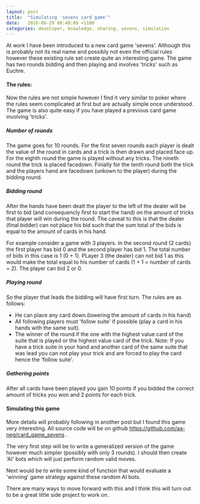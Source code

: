 ```yaml
---
layout: post
title:  "Simulating 'sevens card game'"
date:   2016-08-29 08:40:09 +1100
categories: developer, knowledge, sharing, sevens, simulation
---
```


At work I have been introduced to a new card game 'sevens'. Although this is probably not its real name and possibly not even the official rules however these existing rule set create quite an interesting game. The game has two rounds bidding and then playing and involves 'tricks' such as Euchre.

<h4>The rules:</h4>

Now the rules are not simple however I find it very similar to poker where the rules seem complicated at first but are actually simple once understood. The game is also quite easy if you have played a previous card game involving 'tricks'.

<h5>Number of rounds</h5>

The game goes for 10 rounds. For the first seven rounds each player is dealt the value of the round in cards and a trick is then drawn and placed face up. For the eighth round the game is played without any tricks. The nineth round the trick is placed facedown. Finially for the tenth round both the trick and the players hand are facedown (unkown to the player) during the bidding round.

<h5>Bidding round</h5>
After the hands have been dealt the player to the left of the dealer will be first to bid (and consequencly first to start the hand) on the amount of tricks that player will win during the round. The caveat to this is that the dealer (final bidder) can not place his bid such that the sum total of the bids is equal to the amount of cards in his hand.

For example consider a game with 3 players. In the second round (2 cards) the first player has bid 0 and the second player has bid 1. The total number of bids in this case is 1 (0 + 1). PLayer 3 (the dealer) can not bid 1 as this would make the total equal to his number of cards (1 + 1 = number of cards = 2). The player can bid 2 or 0.

<h5>Playing round</h5>
So the player that leads the bidding will have first turn. The rules are as follows:

* He can place any card down.(lowering the amount of cards in his hand)
* All following players must 'follow suite' if possible (play a card in his hands with the same suit). 
* The winner of the round if the one with the highest value card of the suite that is played or the highest value card of the trick. 
Note: If you have a trick suite in your hand and another card of the same suite that was lead you can not play your trick and are forced to play the card hence the 'follow suite'.

<h5>Gathering points</h5>
After all cards have been played you gain 10 points if you bidded the correct amount of tricks you won and 2 points for each trick. 

<h4>Simulating this game</h4>

More details will probably following in another post but I found this game very interesting. All source code will be on github https://github.com/aa-neg/card_game_sevens .

The very first step will be to write a generalized version of the game however much simpler (possibly with only 3 rounds). I should then create 'AI' bots which will just perform random valid moves.

Next would be to write some kind of function that would evaluate a 'winning' game strategy against these random AI bots.

There are many ways to move forward with this and I think this will turn out to be a great little side project to work on.
